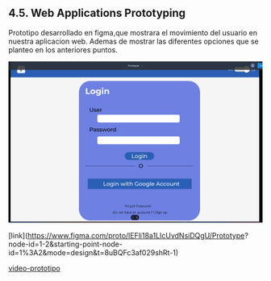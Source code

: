 ## 4.5. Web Applications Prototyping
Prototipo desarrollado en figma,que mostrara el movimiento del usuario en nuestra aplicacion web. Ademas de mostrar las diferentes opciones que se planteo en los anteriores puntos.

![prueba](/Docs/Capitulo%20IV/4.5.%20Web%20Applications%20Prototyping/Captura%20de%20pantalla%202023-09-07%20183411.png)

[link](https://www.figma.com/proto/lEFli18a1LIcUvdNsiDQgU/Prototype?
node-id=1-2&starting-point-node-id=1%3A2&mode=design&t=8uBQFc3af029shRt-1)

[video-prototipo](https://upcedupe-my.sharepoint.com/:v:/g/personal/u20201e840_upc_edu_pe/Ee4vlTq1HOFIihZsORR7X1EBQRgJVlMzfYZ7g16aI4_u_Q?e=KqALGM)